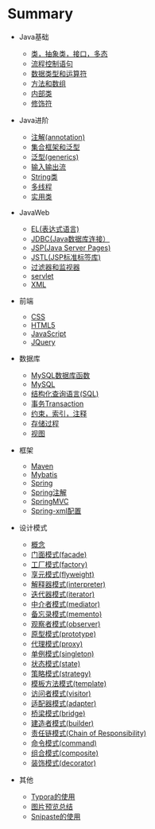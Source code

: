 # Summary



* Java基础
    * [类，抽象类，接口，多态](basic/class.md)
    * [流程控制语句](basic/controlStatement.md)
    * [数据类型和运算符](basic/datatype.md)
    * [方法和数组](basic/function.md)
    * [内部类](basic/innerClass.md)
    * [修饰符](basic/modifier.md)

* Java进阶
    * [注解(annotation)](advanced/annotation.md)
    * [集合框架和泛型](advanced/collection.md)
    * [泛型(generics)](advanced/generics.md)
    * [输入输出流](advanced/IO.md)
    * [String类](advanced/string.md)
    * [多线程](advanced/thread.md)
    * [实用类](advanced/usefulClass.md)

* JavaWeb
    * [EL(表达式语言)](javaWeb/ELexperssion.md)
    * [JDBC(Java数据库连接）](javaWeb/JDBC.md)
    * [JSP(Java Server Pages)](javaWeb/jsp.md)
    * [JSTL(JSP标准标签库)](javaWeb/JSTL.md)
    * [过滤器和监视器](javaWeb/Listener&Fiter.md)
    * [servlet](javaWeb/servlet.md)
    * [XML](javaWeb/xml.md)

* 前端
    * [CSS](front_end/CSS.md)
    * [HTML5](front_end/html.md)
    * [JavaScript](front_end/JavaScript.md)
    * [JQuery](front_end/JQuery.md)

* 数据库
    * [MySQL数据库函数](database/function.md)
    * [MySQL](database/MySQL.md)
    * [结构化查询语言(SQL)](database/SQL.md)
    * [事务Transaction](database/transaction.md)
    * [约束，索引，注释](database/constraint.md)
    * [存储过程](database/procedure.md)
    * [视图](database/view.md)

* 框架
    * [Maven](framework/maven.md)
    * [Mybatis](framework/Mybatis.md)
    * [Spring](framework/Spring.md)
    * [Spring注解](framework/springanno.md)
    * [SpringMVC](framework/SpringMVC.md)
    * [Spring-xml配置](framework/Springxml.md)

* 设计模式
    * [概念](DesignPatterns/designPatterns.md)
    * [门面模式(facade)](DesignPatterns/facade.md)
    * [工厂模式(factory)](DesignPatterns/factory.md)
    * [享元模式(flyweight)](DesignPatterns/flyweight.md)
    * [解释器模式(interpreter)](DesignPatterns/interpreter.md)
    * [迭代器模式(iterator)](DesignPatterns/iterator.md)
    * [中介者模式(mediator)](DesignPatterns/mediator.md)
    * [备忘录模式(memento)](DesignPatterns/memento.md)
    * [观察者模式(observer)](DesignPatterns/observer.md)
    * [原型模式(prototype)](DesignPatterns/prototype.md)
    * [代理模式(proxy)](DesignPatterns/proxy.md)
    * [单例模式(singleton)](DesignPatterns/singleton.md)
    * [状态模式(state)](DesignPatterns/state.md)
    * [策略模式(strategy)](DesignPatterns/strategy.md)
    * [模板方法模式(template)](DesignPatterns/template.md)
    * [访问者模式(visitor)](DesignPatterns/visitor.md)
    * [适配器模式(adapter)](DesignPatterns/adapter.md)
    * [桥梁模式(bridge)](DesignPatterns/bridge.md)
    * [建造者模式(builder)](DesignPatterns/builder.md)
    * [责任链模式(Chain of Responsibility)](DesignPatterns/chain.md)
    * [命令模式(command)](DesignPatterns/command.md)
    * [组合模式(composite)](DesignPatterns/composite.md)
    * [装饰模式(decorator)](DesignPatterns/decorator.md)

* 其他
    * [Typora的使用](Typora.md)
    * [图片预览总结](PreviewImg.md)
    * [Snipaste的使用](snipaste.md)